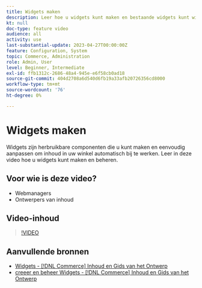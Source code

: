```yaml
---
title: Widgets maken
description: Leer hoe u widgets kunt maken en bestaande widgets kunt wijzigen om inhoud automatisch bij te werken in uw winkel.
kt: null
doc-type: feature video
audience: all
activity: use
last-substantial-update: 2023-04-27T00:00:00Z
feature: Configuration, System
topic: Commerce, Administration
role: Admin, User
level: Beginner, Intermediate
exl-id: ffb1312c-2686-48a4-945e-e6f58cb0ad18
source-git-commit: 404d2708a6d540d6fb19a33afb20726356cd8000
workflow-type: tm+mt
source-wordcount: '76'
ht-degree: 0%

---
```


# Widgets maken

Widgets zijn herbruikbare componenten die u kunt maken en eenvoudig aanpassen om inhoud in uw winkel automatisch bij te werken. Leer in deze video hoe u widgets kunt maken en beheren.

## Voor wie is deze video?

- Webmanagers
- Ontwerpers van inhoud

## Video-inhoud

>[!VIDEO](https://video.tv.adobe.com/v/343786?quality=12&learn=on)

## Aanvullende bronnen

- [ Widgets -  [!DNL Commerce]  Inhoud en Gids van het Ontwerp ](https://experienceleague.adobe.com/docs/commerce-admin/content-design/elements/widgets/widgets.html)
- [ creeer en beheer Widgets -  [!DNL Commerce]  Inhoud en Gids van het Ontwerp ](https://experienceleague.adobe.com/docs/commerce-admin/content-design/elements/widgets/widget-create.html)

